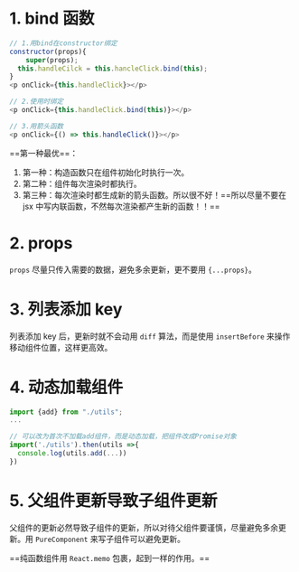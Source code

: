 # 1. bind 函数

```js
// 1.用bind在constructor绑定
constructor(props){
	super(props);
  this.handleCilck = this.hancleClick.bind(this);
}
<p onClick={this.handleClick}></p>

// 2.使用时绑定
<p onClick={this.handleClick.bind(this)}></p>

// 3.用箭头函数
<p onClick={() => this.handleClick()}></p>
```

==第一种最优==：

1. 第一种：构造函数只在组件初始化时执行一次。
2. 第二种：组件每次渲染时都执行。
3. 第三种：每次渲染时都生成新的箭头函数。所以很不好！==所以尽量不要在 jsx 中写内联函数，不然每次渲染都产生新的函数！！==





# 2. props

`props` 尽量只传入需要的数据，避免多余更新，更不要用 `{...props}`。







# 3. 列表添加 key

列表添加 key 后，更新时就不会动用 `diff` 算法，而是使用 `insertBefore` 来操作移动组件位置，这样更高效。





# 4. 动态加载组件

```js
import {add} from "./utils";
...

// 可以改为首次不加载add组件，而是动态加载，把组件改成Promise对象
import('./utils').then(utils =>{
  console.log(utils.add(...))
})
```









# 5. 父组件更新导致子组件更新

父组件的更新必然导致子组件的更新，所以对待父组件要谨慎，尽量避免多余更新。用 `PureComponent` 来写子组件可以避免更新。

==纯函数组件用 `React.memo` 包裹，起到一样的作用。==



















